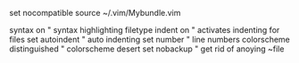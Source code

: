set nocompatible
source ~/.vim/Mybundle.vim


syntax on               " syntax highlighting
filetype indent on      " activates indenting for files
set autoindent          " auto indenting
set number              " line numbers
colorscheme distinguished " colorscheme desert
set nobackup            " get rid of anoying ~file

